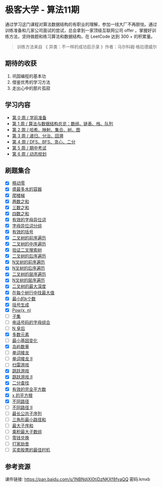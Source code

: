# 极客大学 - 算法11期

通过学习这门课程对算法数据结构的有职业的理解，参加一线大厂不再胆怯。通过训练准备和几家公司面试的尝试，总会拿到一家顶级互联网公司 offer 。掌握好训练方法，坚持做题和练习算法和数据结构，在 LeetCode 达到 300 + 的积累量。

> 训练方法来自 《 异类：不一样的成功启示录 》作者：马尔科姆·格拉德威尔

## 期待的收获

1. 巩固编程的基本功
2. 借鉴优秀的学习方法
3. 走出心中的那片孤寂

## 学习内容

- [第 0 周 / 学前准备](./Week_00/README.md)
- [第 1 周 / 算法与数据结构总览：数组、链表、栈、队列](./Week_01/README.md)
- [第 2 周 / 哈希、映射、集合、树、图](./Week_02/README.md)
- [第 3 周 / 递归、分治、回溯](./Week_03/README.md)
- [第 4 周 / DFS、BFS、贪心、二分](./Week_04/README.md)
- [第 5 周 / 期中考试](./Week_05/README.md)
- [第 6 周 / 动态规划](./Week_06/README.md)

## 刷题集合

- [x] [移动零](./leetcode/283_move-zeroes.md)
- [x] [盛最多水的容器](./leetcode/11_container-with-most-water.md)
- [x] [爬楼梯](./leetcode/70_climbing-stairs.md)
- [x] [两数之和](./leetcode/1_two-sum.md)
- [x] [三数之和](./leetcode/15_3sum.md)
- [x] [四数之和](./leetcode/18_4sum.md)
- [x] [有效的字母异位词](./leetcode/242_valid-anagram.md)
- [x] [字母异位词分组](./leetcode/49_group-anagrams.md)
- [x] [有效的括号](./leetcode/20_valid-parentheses.md)
- [x] [二叉树的前序遍历](./leetcode/144_binary-tree-preorder-traversal.md)
- [x] [二叉树的中序遍历](./leetcode/94_binary-tree-inorder-traversal.md)
- [x] [验证二叉搜索树](./leetcode/98_validate-binary-search-tree.md)
- [x] [二叉树的后序遍历](./leetcode/145_binary-tree-postorder-traversal.md)
- [x] [N叉树的前序遍历](./leetcode/589_n-ary-tree-preorder-traversal.md)
- [x] [N叉树的后序遍历](./leetcode/509_n-ary-tree-postorder-traversal.md)
- [x] [二叉树的层序遍历](./leetcode/102_binary-tree-level-order-traversal.md)
- [x] [N叉树的层序遍历](./leetcode/429_n-ary-tree-level-order-traversal.md)
- [x] [二叉树的最大深度](./leetcode/104_maximum-depth-of-binary-tree.md)
- [x] [在每个树行中找最大值](./leetcode/515_find-largest-value-in-each-tree-row.md)
- [x] [最小的k个数](./leetcode/offer_40_zui-xiao-de-kge-shu-lcof.md)
- [x] [括号生成](./leetcode/22_generate-parentheses.md)
- [x] [Pow(x, n)](./leetcode/50_powx-n.md)
- [ ] [子集](./leetcode/78_subsets.md)
- [ ] [电话号码的字母组合](./leetcode/17_letter-combinations-of-a-phone-number.md)
- [ ] [N 皇后](./leetcode/51_n-queens.md)
- [x] [多数元素](./leetcode/169_submissions.md)
- [ ] [最小基因变化](./leetcode/433_minimum-genetic-mutation.md)
- [x] [岛屿数量](./leetcode/200_number-of-islands.md)
- [ ] [单词接龙](./leetcode/127_word-ladder.md)
- [ ] [单词接龙 II](./leetcode/126_word-ladder-ii.md)
- [ ] [扫雷游戏](./leetcode/529_minesweeper.md)
- [x] [跳跃游戏](./leetcode/55_jump-game.md)
- [x] [跳跃游戏 II](./leetcode/45_jump-game-ii.md)
- [x] [二分查找](./leetcode/704_binary-search.md)
- [x] [有效的完全平方数](./leetcode/367_valid-perfect-square.md)
- [x] [x 的平方根](./leetcode/69_sqrtx.md)
- [x] [不同路径](./leetcode/62_unique-paths.md)
- [ ] [不同路径 II](./leetcode/63_unique-paths-ii.md)
- [ ] [最长公共子序列](./leetcode/1143_longest-common-subsequence.md)
- [ ] [三角形最小路径和](./leetcode/120_triangle.md)
- [ ] [最大子序和](./leetcode/53_maximum-subarray.md)
- [ ] [乘积最大子数组](./leetcode/152_maximum-product-subarray.md)
- [ ] [零钱兑换](./leetcode/322_coin-change.md)
- [ ] [打家劫舍](./leetcode/198_house-robber.md)
- [ ] [买卖股票的最佳时机](./leetcode/121_best-time-to-buy-and-sell-stock.md)

## 参考资源

课件链接: https://pan.baidu.com/s/1NBNdjXI0tjDzNKXf8fvaQQ  密码:kmxb

